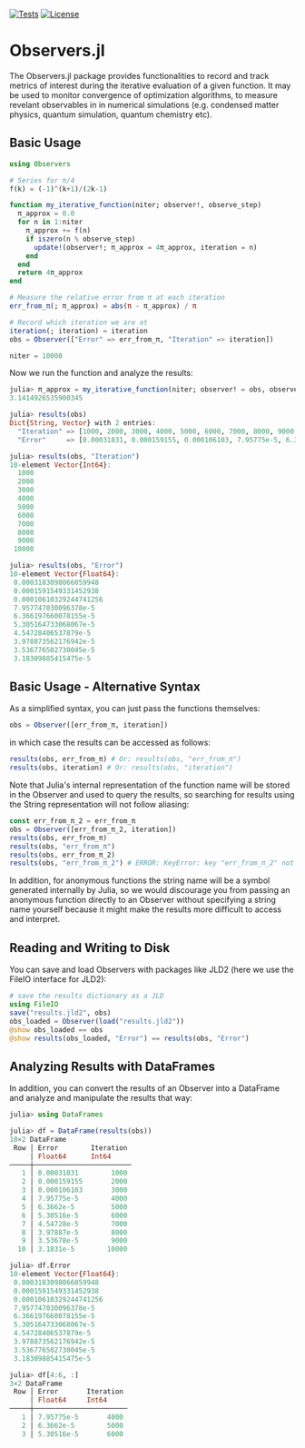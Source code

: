[![Tests](https://github.com/GTorlai/Observers.jl/workflows/Tests/badge.svg)](https://github.com/GTorlai/Observers.jl/actions?query=workflow%3ATests)
[![License](https://img.shields.io/badge/License-Apache%202.0-blue.svg)](https://opensource.org/licenses/Apache-2.0)

# Observers.jl

The Observers.jl package provides functionalities to record and track metrics of interest during the iterative evaluation
of a given function. It may be used to monitor convergence of optimization algorithms, to measure revelant observables in
in numerical simulations (e.g. condensed matter physics, quantum simulation, quantum chemistry etc).

## Basic Usage

```julia
using Observers

# Series for π/4
f(k) = (-1)^(k+1)/(2k-1)

function my_iterative_function(niter; observer!, observe_step)
  π_approx = 0.0
  for n in 1:niter
    π_approx += f(n)
    if iszero(n % observe_step)
      update!(observer!; π_approx = 4π_approx, iteration = n)
    end
  end
  return 4π_approx
end

# Measure the relative error from π at each iteration
err_from_π(; π_approx) = abs(π - π_approx) / π

# Record which iteration we are at
iteration(; iteration) = iteration
obs = Observer(["Error" => err_from_π, "Iteration" => iteration])

niter = 10000
```
Now we run the function and analyze the results:
```julia
julia> π_approx = my_iterative_function(niter; observer! = obs, observe_step = 1000)
3.1414926535900345

julia> results(obs)
Dict{String, Vector} with 2 entries:
  "Iteration" => [1000, 2000, 3000, 4000, 5000, 6000, 7000, 8000, 9000, 10000]
  "Error"     => [0.00031831, 0.000159155, 0.000106103, 7.95775e-5, 6.3662e-5, 5.30516e-5, 4.54728e-5, 3.97887e-5, 3.53678e-5,…

julia> results(obs, "Iteration")
10-element Vector{Int64}:
  1000
  2000
  3000
  4000
  5000
  6000
  7000
  8000
  9000
 10000

julia> results(obs, "Error")
10-element Vector{Float64}:
 0.0003183098066059948
 0.0001591549331452938
 0.00010610329244741256
 7.957747030096378e-5
 6.366197660078155e-5
 5.305164733068067e-5
 4.54728406537879e-5
 3.978873562176942e-5
 3.536776502730045e-5
 3.18309885415475e-5

```

## Basic Usage - Alternative Syntax

As a simplified syntax, you can just pass the functions themselves:
```julia
obs = Observer([err_from_π, iteration])
```
in which case the results can be accessed as follows:
```julia
results(obs, err_from_π) # Or: results(obs, "err_from_π")
results(obs, iteration) # Or: results(obs, "iteration")
```
Note that Julia's internal representation of the function name will be stored in the
Observer and used to query the results, so searching for results using the String representation
will not follow aliasing:
```julia
const err_from_π_2 = err_from_π
obs = Observer([err_from_π_2, iteration])
results(obs, err_from_π)
results(obs, "err_from_π")
results(obs, err_from_π_2)
results(obs, "err_from_π_2") # ERROR: KeyError: key "err_from_π_2" not found
```
In addition, for anonymous functions the string name will be a symbol generated internally
by Julia, so we would discourage you from passing an anonymous function directly to an Observer
without specifying a string name yourself because it might make the results more difficult
to access and interpret.

## Reading and Writing to Disk

You can save and load Observers with packages like JLD2 (here we use the FileIO interface for JLD2):
```julia
# save the results dictionary as a JLD
using FileIO
save("results.jld2", obs)
obs_loaded = Observer(load("results.jld2"))
@show obs_loaded == obs
@show results(obs_loaded, "Error") == results(obs, "Error")
```

## Analyzing Results with DataFrames

In addition, you can convert the results of an Observer into a DataFrame and analyze and manipulate the results that way:
```julia
julia> using DataFrames

julia> df = DataFrame(results(obs))
10×2 DataFrame
 Row │ Error        Iteration 
     │ Float64      Int64     
─────┼────────────────────────
   1 │ 0.00031831        1000
   2 │ 0.000159155       2000
   3 │ 0.000106103       3000
   4 │ 7.95775e-5        4000
   5 │ 6.3662e-5         5000
   6 │ 5.30516e-5        6000
   7 │ 4.54728e-5        7000
   8 │ 3.97887e-5        8000
   9 │ 3.53678e-5        9000
  10 │ 3.1831e-5        10000

julia> df.Error
10-element Vector{Float64}:
 0.0003183098066059948
 0.0001591549331452938
 0.00010610329244741256
 7.957747030096378e-5
 6.366197660078155e-5
 5.305164733068067e-5
 4.54728406537879e-5
 3.978873562176942e-5
 3.536776502730045e-5
 3.18309885415475e-5

julia> df[4:6, :]
3×2 DataFrame
 Row │ Error       Iteration 
     │ Float64     Int64     
─────┼───────────────────────
   1 │ 7.95775e-5       4000
   2 │ 6.3662e-5        5000
   3 │ 5.30516e-5       6000
```
